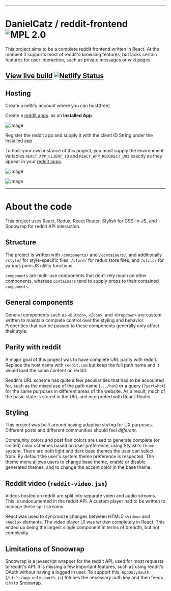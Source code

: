 

---

# DanielCatz / reddit-frontend ![MPL 2.0](https://img.shields.io/github/license/junipf/reddit-frontend.svg)

This project aims to be a complete reddit frontend written in React. At the moment it supports most of reddit's browsing features, but lacks certain features for user interaction, such as private messages or wiki pages.

## [View live build](https://daniel-catz.netlify.app/) [![Netlify Status](https://api.netlify.com/api/v1/badges/d54858e6-3ea1-4e12-8a57-a134bf430d5d/deploy-status)](https://app.netlify.com/sites/jpf-reddit/deploys)

## Hosting

Create a netlify account where you can host(free)

Create a [reddit apps](https://www.reddit.com/prefs/apps/). as an **Installed App**

![image](https://user-images.githubusercontent.com/5420294/179425828-bacecad5-8740-4dd3-8b81-f88c9a7c0816.png)

Register the reddit app and supply it with the client ID
String under the Installed app

To host your own instance of this project, you must supply the environment variables `REACT_APP_CLIENT_ID` and `REACT_APP_REDIRECT_URI` exactly as they appear in your [reddit apps](https://www.reddit.com/prefs/apps/). 


![image](https://user-images.githubusercontent.com/5420294/179425653-d781ec15-a5f4-4eda-af5f-17fe17c94f39.png)

![image](https://user-images.githubusercontent.com/5420294/179426018-634ad47d-ddf9-4d0d-ba65-e71bb8317b83.png)


---

# About the code

This project uses React, Redux, React Router, Stylish for CSS-in-JS, and Snoowrap for reddit API interaction.

## Structure

The project is written with `/components/` and `/containers/`, and additionally `/style/` for style-specific files, `/store/` for redux store files, and `/utils/` for various pure-JS utility functions.

`components` are multi-use components that don't rely much on other components, whereas `containers` tend to supply props to their contained `components`.

## General components

General components such as `<Button>`, `<Icon>`, and `<Dropdown>` are custom written to maintain complete control over the styling and behavior. Properities that can be passed to these components generally only affect their style.

## Parity with reddit

A major goal of this project was to have complete URL parity with reddit. Replace the host name with `reddit.com` but keep the full path name and it would load the same content on reddit.

Reddit's URL scheme has quite a few peculiarities that had to be accounted for, such as the mixed use of the path name (`.../hot`) or a query (`?sort=hot`) for the same purposes in different areas of the website. As a result, much of the basic state is stored in the URL and interpreted with React-Router.

## Styling

This project was built around having adaptive styling for UX purposes. Different posts and different communities should feel *different*.

Community colors and post flair colors are used to generate complete (or limited) color schemes based on user preference, using Stylish's `theme` system. There are both light and dark base themes the user can select from. By default the user's system theme preference is respected. The theme menu allows users to change base theme, enable or disable generated themes, and to change the accent color in the base theme.
  
## Reddit video (`reddit-video.jsx`)

Videos hosted on reddit are split into separate video and audio streams. This is undocumented in the reddit API. A custom player had to be written to manage these split streams.

React was used to syncronize changes between HTML5 `<Video>` and `<Audio>` elements. The video player UI was written completely in React. This ended up being the largest single component in terms of breadth, but not complexity.

## Limitations of Snoowrap

Snoowrap is a javascript wrapper for the reddit API, used for most requests to reddit's API. It is missing a few important features, such as using reddit's OAuth without having a logged in user. To support this, `AppOnlyOauth` (`/utils/app-only-oauth.js`) fetches the necessary auth key and then feeds it in to Snoowrap.

